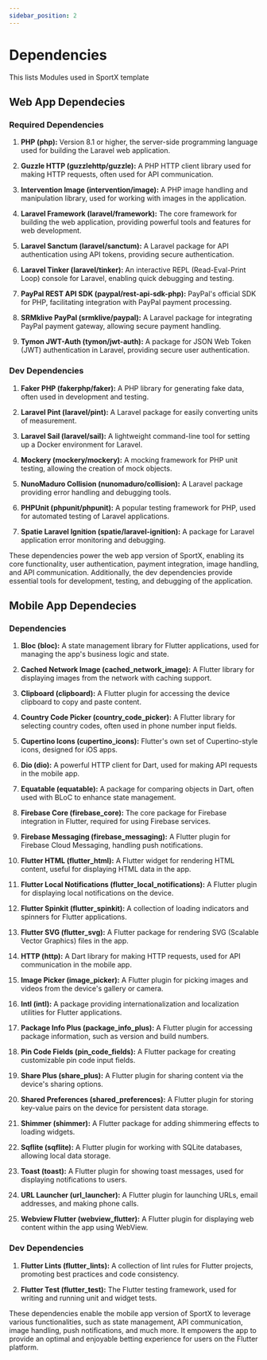 ```yaml
---
sidebar_position: 2
---
```


# Dependencies

This lists Modules used in SportX template

## Web App Dependecies

### Required Dependencies

1. **PHP (php):** Version 8.1 or higher, the server-side programming language used for building the Laravel web application.

2. **Guzzle HTTP (guzzlehttp/guzzle):** A PHP HTTP client library used for making HTTP requests, often used for API communication.

3. **Intervention Image (intervention/image):** A PHP image handling and manipulation library, used for working with images in the application.

4. **Laravel Framework (laravel/framework):** The core framework for building the web application, providing powerful tools and features for web development.

5. **Laravel Sanctum (laravel/sanctum):** A Laravel package for API authentication using API tokens, providing secure authentication.

6. **Laravel Tinker (laravel/tinker):** An interactive REPL (Read-Eval-Print Loop) console for Laravel, enabling quick debugging and testing.

7. **PayPal REST API SDK (paypal/rest-api-sdk-php):** PayPal's official SDK for PHP, facilitating integration with PayPal payment processing.

8. **SRMklive PayPal (srmklive/paypal):** A Laravel package for integrating PayPal payment gateway, allowing secure payment handling.

9. **Tymon JWT-Auth (tymon/jwt-auth):** A package for JSON Web Token (JWT) authentication in Laravel, providing secure user authentication.

### Dev Dependencies

1. **Faker PHP (fakerphp/faker):** A PHP library for generating fake data, often used in development and testing.

2. **Laravel Pint (laravel/pint):** A Laravel package for easily converting units of measurement.

3. **Laravel Sail (laravel/sail):** A lightweight command-line tool for setting up a Docker environment for Laravel.

4. **Mockery (mockery/mockery):** A mocking framework for PHP unit testing, allowing the creation of mock objects.

5. **NunoMaduro Collision (nunomaduro/collision):** A Laravel package providing error handling and debugging tools.

6. **PHPUnit (phpunit/phpunit):** A popular testing framework for PHP, used for automated testing of Laravel applications.

7. **Spatie Laravel Ignition (spatie/laravel-ignition):** A package for Laravel application error monitoring and debugging.

These dependencies power the web app version of SportX, enabling its core functionality, user authentication, payment integration, image handling, and API communication. Additionally, the dev dependencies provide essential tools for development, testing, and debugging of the application.

## Mobile App Dependecies

### Dependencies

1. **Bloc (bloc):** A state management library for Flutter applications, used for managing the app's business logic and state.

2. **Cached Network Image (cached_network_image):** A Flutter library for displaying images from the network with caching support.

3. **Clipboard (clipboard):** A Flutter plugin for accessing the device clipboard to copy and paste content.

4. **Country Code Picker (country_code_picker):** A Flutter library for selecting country codes, often used in phone number input fields.

5. **Cupertino Icons (cupertino_icons):** Flutter's own set of Cupertino-style icons, designed for iOS apps.

6. **Dio (dio):** A powerful HTTP client for Dart, used for making API requests in the mobile app.

7. **Equatable (equatable):** A package for comparing objects in Dart, often used with BLoC to enhance state management.

8. **Firebase Core (firebase_core):** The core package for Firebase integration in Flutter, required for using Firebase services.

9. **Firebase Messaging (firebase_messaging):** A Flutter plugin for Firebase Cloud Messaging, handling push notifications.

10. **Flutter HTML (flutter_html):** A Flutter widget for rendering HTML content, useful for displaying HTML data in the app.

11. **Flutter Local Notifications (flutter_local_notifications):** A Flutter plugin for displaying local notifications on the device.

12. **Flutter Spinkit (flutter_spinkit):** A collection of loading indicators and spinners for Flutter applications.

13. **Flutter SVG (flutter_svg):** A Flutter package for rendering SVG (Scalable Vector Graphics) files in the app.

14. **HTTP (http):** A Dart library for making HTTP requests, used for API communication in the mobile app.

15. **Image Picker (image_picker):** A Flutter plugin for picking images and videos from the device's gallery or camera.

16. **Intl (intl):** A package providing internationalization and localization utilities for Flutter applications.

17. **Package Info Plus (package_info_plus):** A Flutter plugin for accessing package information, such as version and build numbers.

18. **Pin Code Fields (pin_code_fields):** A Flutter package for creating customizable pin code input fields.

19. **Share Plus (share_plus):** A Flutter plugin for sharing content via the device's sharing options.

20. **Shared Preferences (shared_preferences):** A Flutter plugin for storing key-value pairs on the device for persistent data storage.

21. **Shimmer (shimmer):** A Flutter package for adding shimmering effects to loading widgets.

22. **Sqflite (sqflite):** A Flutter plugin for working with SQLite databases, allowing local data storage.

23. **Toast (toast):** A Flutter plugin for showing toast messages, used for displaying notifications to users.

24. **URL Launcher (url_launcher):** A Flutter plugin for launching URLs, email addresses, and making phone calls.

25. **Webview Flutter (webview_flutter):** A Flutter plugin for displaying web content within the app using WebView.

### Dev Dependencies

1. **Flutter Lints (flutter_lints):** A collection of lint rules for Flutter projects, promoting best practices and code consistency.

2. **Flutter Test (flutter_test):** The Flutter testing framework, used for writing and running unit and widget tests.

These dependencies enable the mobile app version of SportX to leverage various functionalities, such as state management, API communication, image handling, push notifications, and much more. It empowers the app to provide an optimal and enjoyable betting experience for users on the Flutter platform.
